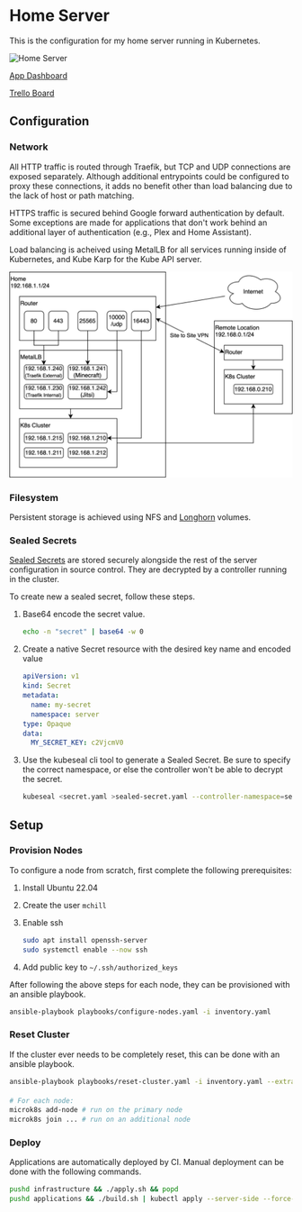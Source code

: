 # Home Server

This is the configuration for my home server running in Kubernetes.

![Home Server](https://github.com/mchill/home/workflows/Home%20Server/badge.svg)

[App Dashboard](https://mchill.io)

[Trello Board](https://trello.com/b/XNVnSBvI/home-server)

## Configuration

### Network

All HTTP traffic is routed through Traefik, but TCP and UDP connections are exposed separately. Although additional entrypoints could be configured to proxy these connections, it adds no benefit other than load balancing due to the lack of host or path matching.

HTTPS traffic is secured behind Google forward authentication by default. Some exceptions are made for applications that don't work behind an additional layer of authentication (e.g., Plex and Home Assistant).

Load balancing is acheived using MetalLB for all services running inside of Kubernetes, and Kube Karp for the Kube API server.

![Network](docs/images/network.drawio.svg)

### Filesystem

Persistent storage is achieved using NFS and [Longhorn](https://longhorn.io/) volumes.

### Sealed Secrets

[Sealed Secrets](https://github.com/bitnami-labs/sealed-secrets) are stored securely alongside the rest of the server configuration in source control. They are decrypted by a controller running in the cluster.

To create new a sealed secret, follow these steps.

1. Base64 encode the secret value.

   ```bash
   echo -n "secret" | base64 -w 0
   ```

2. Create a native Secret resource with the desired key name and encoded value

   ```yaml
   apiVersion: v1
   kind: Secret
   metadata:
     name: my-secret
     namespace: server
   type: Opaque
   data:
     MY_SECRET_KEY: c2VjcmV0
   ```

3. Use the kubeseal cli tool to generate a Sealed Secret. Be sure to specify the correct namespace, or else the controller won't be able to decrypt the secret.

   ```bash
   kubeseal <secret.yaml >sealed-secret.yaml --controller-namespace=sealed-secrets -o yaml
   ```

## Setup

### Provision Nodes

To configure a node from scratch, first complete the following prerequisites:

1. Install Ubuntu 22.04

2. Create the user `mchill`

3. Enable ssh

   ```bash
   sudo apt install openssh-server
   sudo systemctl enable --now ssh
   ```

4. Add public key to `~/.ssh/authorized_keys`

After following the above steps for each node, they can be provisioned with an ansible playbook.

```bash
ansible-playbook playbooks/configure-nodes.yaml -i inventory.yaml
```

### Reset Cluster

If the cluster ever needs to be completely reset, this can be done with an ansible playbook.

```bash
ansible-playbook playbooks/reset-cluster.yaml -i inventory.yaml --extra-vars "GITHUB_TOKEN=$GITHUB_TOKEN"

# For each node:
microk8s add-node # run on the primary node
microk8s join ... # run on an additional node
```

### Deploy

Applications are automatically deployed by CI. Manual deployment can be done with the following commands.

```bash
pushd infrastructure && ./apply.sh && popd
pushd applications && ./build.sh | kubectl apply --server-side --force-conflicts -f - && popd
```
